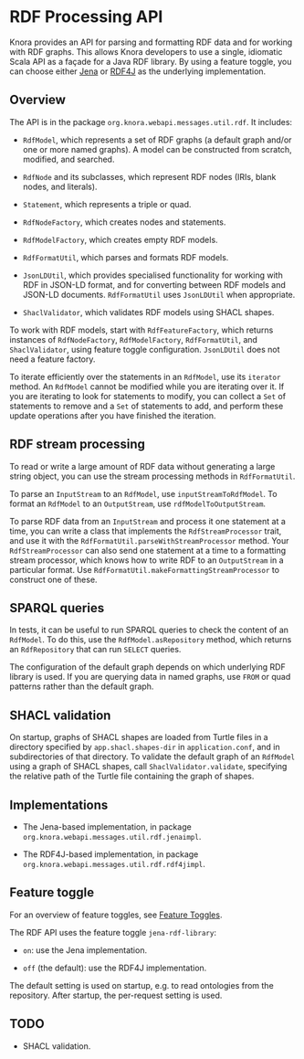 <!---
Copyright © 2015-2021 Data and Service Center for the Humanities (DaSCH)

This file is part of DSP — DaSCH Service Platform.

DSP is free software: you can redistribute it and/or modify
it under the terms of the GNU Affero General Public License as published
by the Free Software Foundation, either version 3 of the License, or
(at your option) any later version.

DSP is distributed in the hope that it will be useful,
but WITHOUT ANY WARRANTY; without even the implied warranty of
MERCHANTABILITY or FITNESS FOR A PARTICULAR PURPOSE.  See the
GNU Affero General Public License for more details.

You should have received a copy of the GNU Affero General Public
License along with DSP. If not, see <http://www.gnu.org/licenses/>.
-->

# RDF Processing API

Knora provides an API for parsing and formatting RDF data and
for working with RDF graphs. This allows Knora developers to use a single,
idiomatic Scala API as a façade for a Java RDF library.
By using a feature toggle, you can choose either
[Jena](https://jena.apache.org/tutorials/rdf_api.html)
or
[RDF4J](https://rdf4j.org/documentation/programming/)
as the underlying implementation.


## Overview

The API is in the package `org.knora.webapi.messages.util.rdf`. It includes:

- `RdfModel`, which represents a set of RDF graphs (a default graph and/or one or more named graphs).
  A model can be constructed from scratch, modified, and searched.

- `RdfNode` and its subclasses, which represent RDF nodes (IRIs, blank nodes, and literals).

- `Statement`, which represents a triple or quad.

- `RdfNodeFactory`, which creates nodes and statements.

- `RdfModelFactory`, which creates empty RDF models.

- `RdfFormatUtil`, which parses and formats RDF models.

- `JsonLDUtil`, which provides specialised functionality for working
  with RDF in JSON-LD format, and for converting between RDF models
  and JSON-LD documents. `RdfFormatUtil` uses `JsonLDUtil` when appropriate.
  
- `ShaclValidator`, which validates RDF models using SHACL shapes.

To work with RDF models, start with `RdfFeatureFactory`, which returns instances
of `RdfNodeFactory`, `RdfModelFactory`, `RdfFormatUtil`, and `ShaclValidator`,
using feature toggle configuration. `JsonLDUtil` does not need a feature factory.

To iterate efficiently over the statements in an `RdfModel`, use its `iterator` method.
An `RdfModel` cannot be modified while you are iterating over it.
If you are iterating to look for statements to modify, you can
collect a `Set` of statements to remove and a `Set` of statements
to add, and perform these update operations after you have finished
the iteration.

## RDF stream processing

To read or write a large amount of RDF data without generating a large string
object, you can use the stream processing methods in `RdfFormatUtil`.

To parse an `InputStream` to an `RdfModel`, use `inputStreamToRdfModel`.
To format an `RdfModel` to an `OutputStream`, use `rdfModelToOutputStream`.

To parse RDF data from an `InputStream` and process it one statement at a time,
you can write a class that implements the `RdfStreamProcessor` trait, and
use it with the `RdfFormatUtil.parseWithStreamProcessor` method.
Your `RdfStreamProcessor` can also send one statement at a time to a
formatting stream processor, which knows how to write RDF to an `OutputStream`
in a particular format. Use `RdfFormatUtil.makeFormattingStreamProcessor` to
construct one of these.


## SPARQL queries

In tests, it can be useful to run SPARQL queries to check the content of
an `RdfModel`. To do this, use the `RdfModel.asRepository` method, which
returns an `RdfRepository` that can run `SELECT` queries.

The configuration of the default graph depends on which underlying
RDF library is used. If you are querying data in named graphs, use `FROM`
or quad patterns rather than the default graph.


## SHACL validation

On startup, graphs of SHACL shapes are loaded from Turtle files in a directory specified
by `app.shacl.shapes-dir` in `application.conf`, and in subdirectories of
that directory. To validate the default graph of an `RdfModel` using a graph of
SHACL shapes, call `ShaclValidator.validate`, specifying the relative path of the
Turtle file containing the graph of shapes.


## Implementations

- The Jena-based implementation, in package `org.knora.webapi.messages.util.rdf.jenaimpl`.

- The RDF4J-based implementation, in package `org.knora.webapi.messages.util.rdf.rdf4jimpl`.


## Feature toggle

For an overview of feature toggles, see [Feature Toggles](feature-toggles.md).

The RDF API uses the feature toggle `jena-rdf-library`:

- `on`: use the Jena implementation.

- `off` (the default): use the RDF4J implementation.

The default setting is used on startup, e.g. to read ontologies from the
repository. After startup, the per-request setting is used.


## TODO

- SHACL validation.
